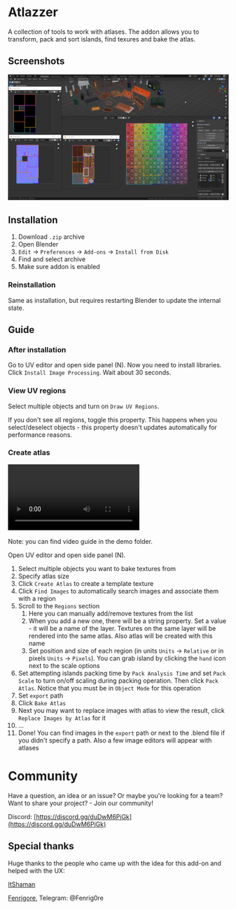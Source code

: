 # Atlazzer

A collection of tools to work with atlases.
The addon allows you to transform, pack and sort islands, find texures and bake the atlas.

## Screenshots

![](demo/addon.png)

## Installation

1. Download `.zip` archive
1. Open Blender
1. `Edit` -> `Preferences` -> `Add-ons` -> `Install from Disk`
1. Find and select archive
1. Make sure addon is enabled

### Reinstallation

Same as installation, but requires restarting Blender to update the internal state.

## Guide

### After installation

Go to UV editor and open side panel (N).
Now you need to install libraries.
Click `Install Image Processing`.
Wait about 30 seconds.

### View UV regions

Select multiple objects and turn on `Draw UV Regions`.

If you don't see all regions, toggle this property. This happens when you select/deselect objects - this property doesn't updates automatically for performance reasons.

### Create atlas

![](demo/guide.mp4)

Note: you can find video guide in the demo folder.

Open UV editor and open side panel (N).

1. Select multiple objects you want to bake textures from
1. Specify atlas size
1. Click `Create Atlas` to create a template texture
1. Click `Find Images` to automatically search images and associate them with a region
1. Scroll to the `Regions` section
    1. Here you can manually add/remove textures from the list
    1. When you add a new one, there will be a string property. Set a value - it will be a name of the layer. Textures on the same layer will be rendered into the same atlas. Also atlas will be created with this name
    1. Set position and size of each region (in units `Units` -> `Relative` or in pixels `Units` -> `Pixels`). You can grab island by clicking the `hand` icon next to the scale options
1. Set attempting islands packing time by `Pack Analysis Time` and set `Pack Scale` to turn on/off scaling during packing operation. Then click `Pack Atlas`. Notice that you must be in `Object Mode` for this operation
1. Set `export` path
1. Click `Bake Atlas`
1. Next you may want to replace images with atlas to view the result, click `Replace Images by Atlas` for it
1. ...
1. Done! You can find images in the `export` path or next to the .blend file if you didn't specify a path. Also a few image editors will appear with atlases

# Community

Have a question, an idea or an issue? Or maybe you're looking for a team? Want to share your project? - Join our community!

Discord: [https://discord.gg/duDwM6PjGk](https://discord.gg/duDwM6PjGk)

## Special thanks

Huge thanks to the people who came up with the idea for this add-on and helped with the UX:

[ItShaman](https://vrchat.com/home/user/usr_8491a3f9-7921-4934-894e-18ec4e404a4d)

[Fenrigore](https://vrchat.com/home/user/usr_92fefe81-8c8c-484d-9fdf-26c003a1630f), Telegram: @Fenrig0re